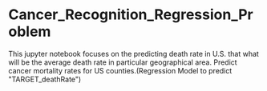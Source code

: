 # Cancer_Recognition_Regression_Problem
This jupyter notebook focuses on the predicting death rate in U.S. that what will be the average death rate in particular geographical area.
Predict cancer mortality rates for US counties.(Regression Model to predict "TARGET_deathRate")
